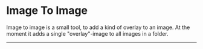 # Image To Image


Image to image is a small tool, to add a kind of overlay to an image.
At the moment it adds a single "overlay"-image to all images in a folder.



------

